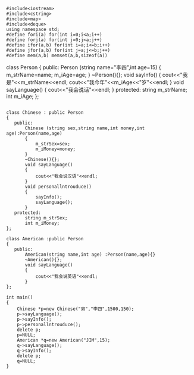 ```
#include<iostream>
#include<cstring>
#include<map>
#include<deque>
using namespace std;
#define fori(a) for(int i=0;i<a;i++)
#define forj(a) for(int j=0;j<a;j++)
#define ifor(a,b) for(int i=a;i<=b;i++)
#define jfor(a,b) for(int j=a;j<=b;j++)
#define mem(a,b) memset(a,b,sizeof(a))
```
class Person
{
    public:
        Person (string name="李四",int age=15)
        {
            m_strName=name;
            m_iAge=age;
        }
        ~Person(){};
        void sayInfo()
        {
            cout<<"我是"<<m_strName<<endl;
            cout<<"我今年"<<m_iAge<<"岁"<<endl;
        }
        void sayLanguage()
        {
            cout<<"我会说话"<<endl;
        }
    protected:
        string m_strName;
        int m_iAge;
 };
 ```

 class Chinese : public Person
 {
    public:
        Chinese (string sex,string name,int money,int age):Person(name,age)
        {
            m_strSex=sex;
            m_iMoney=money;
        }
        ~Chinese(){};
        void sayLanguage()
        {
            cout<<"我会说汉语"<<endl;
        }
        void personallntrouduce()
        {
            sayInfo();
            sayLanguage();
        }
    protected:
        string m_strSex;
        int m_iMoney;
 };

 class American :public Person
 {
    public:
        American(string name,int age) :Person(name,age){}
        ~American(){};
        void sayLanguage()
        {
            cout<<"我会说英语"<<endl;
        }
 };

 int main()
 {
     Chinese *p=new Chinese("男","李四",1500,150);
     p->sayLanguage();
     p->sayInfo();
     p->personallntrouduce();
     delete p;
     p=NULL;
     American *q=new American("JIM",15);
     q->sayLanguage();
     q->sayInfo();
     delete p;
     q=NULL;
 }


```







